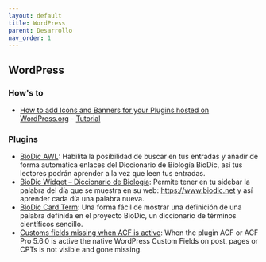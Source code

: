 ```yaml
---
layout: default
title: WordPress
parent: Desarrollo
nav_order: 1
---
```


## WordPress

### How's to
- [How to add Icons and Banners for your Plugins hosted on WordPress.org](https://wpguru.co.uk/2014/09/how-to-add-icons-and-banners-for-your-plugins-hosted-on-wordpress-org/) - [Tutorial](../Notas/dev_wordpress_banners_and_icons.md)

### Plugins
- [BioDic AWL](https://wordpress.org/plugins/biodic-automatic-word-link/): Habilita la posibilidad de buscar en tus entradas y añadir de forma automática enlaces del Diccionario de Biología BioDic, así tus lectores podrán aprender a la vez que leen tus entradas.
- [BioDic Widget – Diccionario de Biología](https://wordpress.org/plugins/biodic-word-of-the-day-widget-spanish/): Permite tener en tu sidebar la palabra del día que se muestra en su web: https://www.biodic.net y así aprender cada día una palabra nueva.
- [BioDic Card Term](https://wordpress.org/plugins/biodic-card-term/): Una forma fácil de mostrar una definición de una palabra definida en el proyecto BioDic, un diccionario de términos científicos sencillo.
- [Customs fields missing when ACF is active](https://wordpress.org/plugins/custom-fields-missing-when-acf-is-active/): When the plugin ACF or ACF Pro 5.6.0 is active the native WordPress Custom Fields on post, pages or CPTs is not visible and gone missing.

